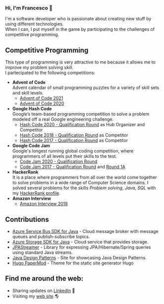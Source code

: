 ### Hi, I'm Francesco 👋

I'm a software developer who is passionate about creating new stuff by using different technologies. </br>
When I can, I put myself in the game by participating to the challenges of competitive programming.


## Competitive Programming
This type of programming is very attractive to me because it allows me to improve my problem solving skill. </br>
I partecipated to the following competitions:
* <b> Advent of Code</b> </br>Advent calendar of small programming puzzles for a variety of skill sets and skill levels.
  * [Advent of Code 2021](https://github.com/frascu/advent-of-code-2021)
  * [Advent of Code 2020](https://github.com/frascu-competitive-programming/Advent-of-Code-2020)
* <b>Google Hash Code</b></br> Google’s team-based programming competition to solve a problem modeled off a real Google engineering challenge.
  * [Hash Code 2020 - Qualification Round](https://web.archive.org/web/20201008164840/https://klopotekhashcode2020.github.io/) as Hub Organizer and Competitor
  * [Hash Code 2018 - Qualification Round](https://github.com/frascu-competitive-programming/HashCode2018-QualificationRound) as Competitor
  * [Hash Code 2017 - Qualification Round](https://github.com/frascu-competitive-programming/HashCode2017-QualificationRound) as Competitor
* <b>Google Code Jam</b> </br> Google's longest running global coding competition, where programmers of all levels put their skills to the test.
  * [Code Jam 2020 - Qualification Round](https://github.com/frascu-competitive-programming/CodeJam2020-QualificationRound) 
  * [Code Jam 2017 - Qualification Round](https://github.com/frascu-competitive-programming/CodeJam2017-QualificationRound) and [Round 1A](https://github.com/frascu-competitive-programming/CodeJam2017-Round1A)
* <b>HackerRank</b> </br> 
It is a place where programmers from all over the world come together to solve problems in a wide range of Computer Science domains. I solved several problems for the skills <i>Problem solving</i>, <i>Java</i>, <i>SQL</i> with my [HackerRank profile](https://www.hackerrank.com/frascu).
* <b> Amazon Interview </b> 
  * [Amazon Interview 2018](https://github.com/frascu-competitive-programming/amazon-interview-2018)

## Contributions
* [Azure Service Bus SDK for Java](https://github.com/Azure/azure-sdk-for-java/pulls?q=is%3Apr+is%3Aclosed+author%3Afrascu+review%3Aapproved+label%3A%22Service+Bus%22) - Cloud message broker with message queues and publish-subscribe topics.
* [Azure Storage SDK for Java](https://github.com/Azure/azure-sdk-for-java/pulls?q=is%3Apr+is%3Aclosed+author%3Afrascu+review%3Aapproved+label%3AStorage) - Cloud service that provides storage.
*  [JPAStreamer](https://github.com/speedment/jpa-streamer/pulls?q=is%3Apr+is%3Amerged+author%3Afrascu+) - Library for expressing JPA/Hibernate/Spring queries using standard Java streams.
* [Java Design Patterns](https://github.com/iluwatar/java-design-patterns/pulls?q=is%3Apr+author%3Afrascu+is%3Amerged) - Site for showcasing Java Design Patterns.
* [Hugo PaperMod](https://github.com/adityatelange/hugo-PaperMod/pulls?q=is%3Apr+author%3Afrascu+is%3Amerged) - Theme for the static site generator Hugo
## Find me around the web: 
- Sharing updates on <a href="https://www.linkedin.com/in/francesco-scuccimarri/">LinkedIn</a> 💼
- Visiting my [web site](https://scuccimarri.it) 🌎
<!--
**frascu/frascu** is a ✨ _special_ ✨ repository because its `README.md` (this file) appears on your GitHub profile.

Here are some ideas to get you started:

- 🔭 I’m currently working on ...
- 🌱 I’m currently learning ...
- 👯 I’m looking to collaborate on ...
- 🤔 I’m looking for help with ...
- 💬 Ask me about ...
- 📫 How to reach me: ...
- 😄 Pronouns: ...
- ⚡ Fun fact: ...
-->
